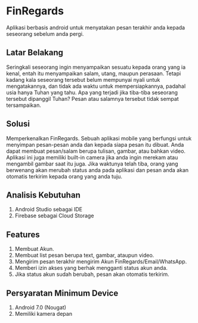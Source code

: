 # FinRegards
Aplikasi berbasis android untuk menyatakan pesan terakhir anda kepada seseorang sebelum anda pergi.

## Latar Belakang
Seringkali seseorang ingin menyampaikan sesuatu kepada orang yang ia kenal, entah itu menyampaikan salam, utang, maupun perasaan. Tetapi kadang kala seseorang tersebut belum mempunyai nyali untuk mengatakannya, dan tidak ada waktu untuk mempersiapkannya, padahal usia hanya Tuhan yang tahu. Apa yang terjadi jika tiba-tiba seseorang tersebut dipanggil Tuhan? Pesan atau salamnya tersebut tidak sempat tersampaikan.

## Solusi
Memperkenalkan FinRegards. Sebuah aplikasi mobile yang berfungsi untuk menyimpan pesan-pesan anda dan kepada siapa pesan itu dibuat. Anda dapat membuat pesan/salam berupa tulisan, gambar, atau bahkan video. Aplikasi ini juga memiliki built-in camera jika anda ingin merekam atau mengambil gambar saat itu juga. Jika waktunya telah tiba, orang yang berwenang akan merubah status anda pada aplikasi dan pesan anda akan otomatis terkirim kepada orang yang anda tuju.

## Analisis Kebutuhan
1. Android Studio sebagai IDE
2. Firebase sebagai Cloud Storage

## Features
1. Membuat Akun.
2. Membuat list pesan berupa text, gambar, ataupun video.
3. Mengirim pesan terakhir mengirim Akun FinRegards/Email/WhatsApp.
4. Memberi izin akses yang berhak mengganti status akun anda.
5. Jika status akun sudah berubah, pesan akan otomatis terkirim.

## Persyaratan Minimum Device
1. Android 7.0 (Nougat)
2. Memiliki kamera depan
